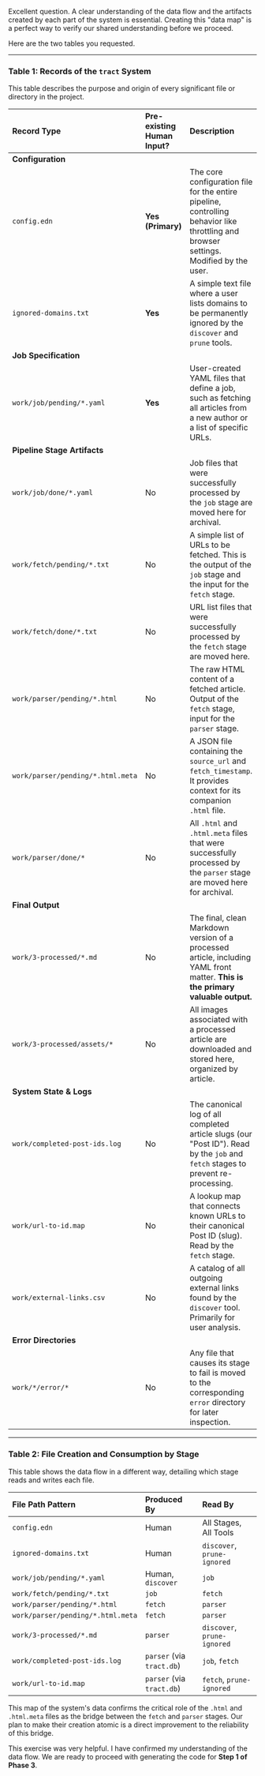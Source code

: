 Excellent question. A clear understanding of the data flow and the artifacts created by each part of the system is essential. Creating this "data map" is a perfect way to verify our shared understanding before we proceed.

Here are the two tables you requested.

---

### Table 1: Records of the `tract` System

This table describes the purpose and origin of every significant file or directory in the project.

| Record Type | Pre-existing Human Input? | Description |
| :--- | :--- | :--- |
| **Configuration** | | |
| `config.edn` | **Yes (Primary)** | The core configuration file for the entire pipeline, controlling behavior like throttling and browser settings. Modified by the user. |
| `ignored-domains.txt` | **Yes** | A simple text file where a user lists domains to be permanently ignored by the `discover` and `prune` tools. |
| **Job Specification** | | |
| `work/job/pending/*.yaml` | **Yes** | User-created YAML files that define a job, such as fetching all articles from a new author or a list of specific URLs. |
| **Pipeline Stage Artifacts**| | |
| `work/job/done/*.yaml` | No | Job files that were successfully processed by the `job` stage are moved here for archival. |
| `work/fetch/pending/*.txt`| No | A simple list of URLs to be fetched. This is the output of the `job` stage and the input for the `fetch` stage. |
| `work/fetch/done/*.txt` | No | URL list files that were successfully processed by the `fetch` stage are moved here. |
| `work/parser/pending/*.html`| No | The raw HTML content of a fetched article. Output of the `fetch` stage, input for the `parser` stage. |
| `work/parser/pending/*.html.meta`| No | A JSON file containing the `source_url` and `fetch_timestamp`. It provides context for its companion `.html` file. |
| `work/parser/done/*` | No | All `.html` and `.html.meta` files that were successfully processed by the `parser` stage are moved here for archival. |
| **Final Output** | | |
| `work/3-processed/*.md` | No | The final, clean Markdown version of a processed article, including YAML front matter. **This is the primary valuable output.** |
| `work/3-processed/assets/*`| No | All images associated with a processed article are downloaded and stored here, organized by article. |
| **System State & Logs** | | |
| `work/completed-post-ids.log`| No | The canonical log of all completed article slugs (our "Post ID"). Read by the `job` and `fetch` stages to prevent re-processing. |
| `work/url-to-id.map` | No | A lookup map that connects known URLs to their canonical Post ID (slug). Read by the `fetch` stage. |
| `work/external-links.csv`| No | A catalog of all outgoing external links found by the `discover` tool. Primarily for user analysis. |
| **Error Directories** | | |
| `work/*/error/*` | No | Any file that causes its stage to fail is moved to the corresponding `error` directory for later inspection. |

---

### Table 2: File Creation and Consumption by Stage

This table shows the data flow in a different way, detailing which stage reads and writes each file.

| File Path Pattern | Produced By | Read By |
| :--- | :--- | :--- |
| `config.edn` | Human | All Stages, All Tools |
| `ignored-domains.txt`| Human | `discover`, `prune-ignored` |
| `work/job/pending/*.yaml`| Human, `discover` | `job` |
| `work/fetch/pending/*.txt`| `job` | `fetch` |
| `work/parser/pending/*.html`| `fetch` | `parser` |
| `work/parser/pending/*.html.meta`| `fetch` | `parser` |
| `work/3-processed/*.md` | `parser` | `discover`, `prune-ignored` |
| `work/completed-post-ids.log`| `parser` (via `tract.db`) | `job`, `fetch` |
| `work/url-to-id.map` | `parser` (via `tract.db`) | `fetch`, `prune-ignored`|

This map of the system's data confirms the critical role of the `.html` and `.html.meta` files as the bridge between the `fetch` and `parser` stages. Our plan to make their creation atomic is a direct improvement to the reliability of this bridge.

This exercise was very helpful. I have confirmed my understanding of the data flow. We are ready to proceed with generating the code for **Step 1 of Phase 3**.
